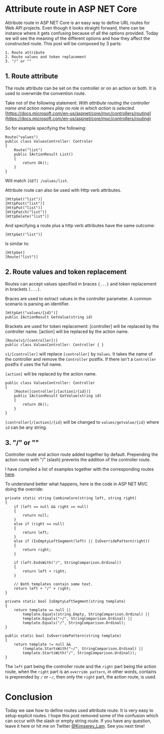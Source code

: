 # Attribute route in ASP NET Core

Attribute route in ASP NET Core is an easy way to define URL routes for Web API projects. Even though it looks straight forward, there can be instance where it gets confusing because of all the options provided. Today we will see the meaning of the different options and how they affect the constructed route. This post will be composed by 3 parts:

```
1. Route attribute
2. Route values and token replacement
3. "/" or ""
```

## 1. Route attribute

The route attribute can be set on the controller or on an action or both.
It is used to overwride the convention route.

Take not of the following statement:
_With attribute routing the controller name and action names play no role in which action is selected._
[https://docs.microsoft.com/en-us/aspnet/core/mvc/controllers/routing](https://docs.microsoft.com/en-us/aspnet/core/mvc/controllers/routing)

So for example specifying the following:

```
Route("values")
public class ValuesController: Controler 
{
    Route("list")
    public IActionResult List()
    {
        return Ok();
    }
}
```

Will match `[GET] /values/list`.

Attribute route can also be used with Http verb attributes.
```
[HttpGet("list")]
[HttpPost("list")]
[HttpPut("list")]
[HttpPatch("list")]
[HttpDelete("list")]
```

And specifying a route plus a http verb attributes have the same outcome:

```
[HttpGet("list")]
```

Is similar to:

```
[HttpGet]
[Route("list")]
```

## 2. Route values and token replacement

Routes can accept values specified in braces `{...}` and token replacement in brackets `[...]`.

Braces are used to extract values in the controller parameter. A common scenario is parsing an identifier.

```
[HttpGet("values/{id}")]
public IActionResult GetValue(string id)
```

Brackets are used for token replacement:
[controller] will be replaced by the controller name.
[action] will be replaced by the action name.

```
[Route(v1/[controller])]
public class ValuesController: Controller { }
```

`v1/[controller]` will replace `[controller]` by `Values`. It takes the name of the controller and remove the `Controller` postfix. If there isn't a `Controller` postfix it uses the full name.

`[action]` will be replaced by the action name.

```
public class ValuesController: Controller
{
    [Route([controller]/[action]/{id})]
    public IActionResult GetValue(string id)
    {
        return Ok();
    }
}
```

`[controller]/[action]/{id}` will be changed to `values/getvalue/{id}` where `id` can be any string.

## 3. "/" or ""

Controller route and action route added together by default. Prepending the action route with "/" (slash) prevents the addition of the controller route.

I have compiled a list of examples together with the corresponding routes [here](https://gist.github.com/Kimserey/44dba9557d48099bae9d05f37cd6c10f).

To understand better what happens, here is the code in ASP NET MVC doing the override:

```
private static string CombineCore(string left, string right)
{
    if (left == null && right == null)
    {
        return null;
    }
    else if (right == null)
    {
        return left;
    }
    else if (IsEmptyLeftSegment(left) || IsOverridePattern(right))
    {
        return right;
    }

    if (left.EndsWith("/", StringComparison.Ordinal))
    {
        return left + right;
    }

    // Both templates contain some text.
    return left + "/" + right;
}

private static bool IsEmptyLeftSegment(string template)
{
    return template == null ||
        template.Equals(string.Empty, StringComparison.Ordinal) ||
        template.Equals("~/", StringComparison.Ordinal) ||
        template.Equals("/", StringComparison.Ordinal);
}

public static bool IsOverridePattern(string template)
{
    return template != null &&
        (template.StartsWith("~/", StringComparison.Ordinal) ||
        template.StartsWith("/", StringComparison.Ordinal));
}
```

The `left` part being the controller route and the `right` part being the action route, when the `right` part is an `override pattern`, in other words, contains is preprended by `/` or `~/`, then only the `right` part,  the action route, is used.

# Conclusion

Today we saw how to define routes used attribute route. It is very easy to setup explicit routes. I hope this post removed some of the confusion which can occur with the slash or empty string route. If you have any question, leave it here or hit me on Twitter [@Kimserey_Lam](https://twitter.com/Kimserey_Lam). See you next time!